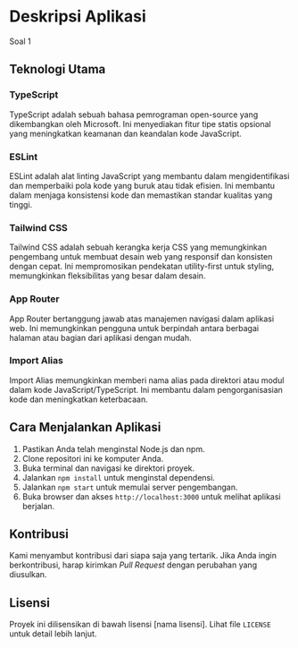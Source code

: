 # Deskripsi Aplikasi

Soal 1

## Teknologi Utama

### TypeScript

TypeScript adalah sebuah bahasa pemrograman open-source yang dikembangkan oleh Microsoft. Ini menyediakan fitur tipe statis opsional yang meningkatkan keamanan dan keandalan kode JavaScript.

### ESLint

ESLint adalah alat linting JavaScript yang membantu dalam mengidentifikasi dan memperbaiki pola kode yang buruk atau tidak efisien. Ini membantu dalam menjaga konsistensi kode dan memastikan standar kualitas yang tinggi.

### Tailwind CSS

Tailwind CSS adalah sebuah kerangka kerja CSS yang memungkinkan pengembang untuk membuat desain web yang responsif dan konsisten dengan cepat. Ini mempromosikan pendekatan utility-first untuk styling, memungkinkan fleksibilitas yang besar dalam desain.

### App Router

App Router bertanggung jawab atas manajemen navigasi dalam aplikasi web. Ini memungkinkan pengguna untuk berpindah antara berbagai halaman atau bagian dari aplikasi dengan mudah.

### Import Alias

Import Alias memungkinkan memberi nama alias pada direktori atau modul dalam kode JavaScript/TypeScript. Ini membantu dalam pengorganisasian kode dan meningkatkan keterbacaan.

## Cara Menjalankan Aplikasi

1. Pastikan Anda telah menginstal Node.js dan npm.
2. Clone repositori ini ke komputer Anda.
3. Buka terminal dan navigasi ke direktori proyek.
4. Jalankan `npm install` untuk menginstal dependensi.
5. Jalankan `npm start` untuk memulai server pengembangan.
6. Buka browser dan akses `http://localhost:3000` untuk melihat aplikasi berjalan.

## Kontribusi

Kami menyambut kontribusi dari siapa saja yang tertarik. Jika Anda ingin berkontribusi, harap kirimkan *Pull Request* dengan perubahan yang diusulkan.

## Lisensi

Proyek ini dilisensikan di bawah lisensi [nama lisensi]. Lihat file `LICENSE` untuk detail lebih lanjut.
